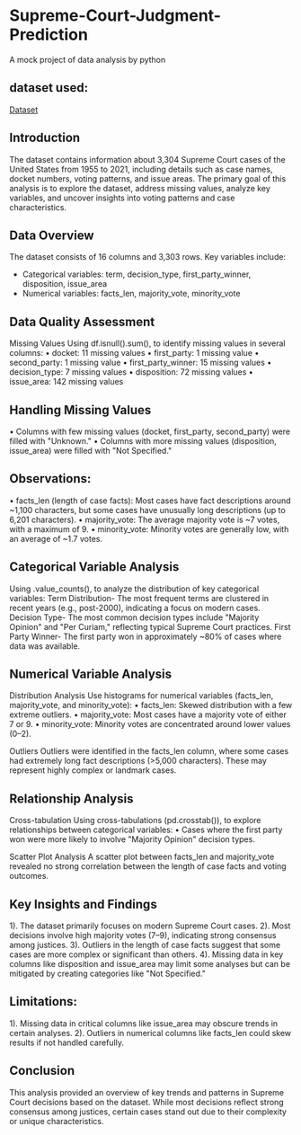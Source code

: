 # Supreme-Court-Judgment-Prediction
A mock project of data analysis by python
## dataset used:
<a href="https://www.kaggle.com/datasets/deepcontractor/supreme-court-judgment-prediction">Dataset</a>
## Introduction
The dataset contains information about 3,304 Supreme Court cases of the United States from 1955 to 2021, including details such as case names, docket numbers, voting patterns, and issue areas. The primary goal of this analysis is to explore the dataset, address missing values, analyze key variables, and uncover insights into voting patterns and case characteristics.

## Data Overview
The dataset consists of 16 columns and 3,303 rows. Key variables include:
- Categorical variables: term, decision_type, first_party_winner, disposition, issue_area
- Numerical variables: facts_len, majority_vote, minority_vote

## Data Quality Assessment
Missing Values
Using df.isnull().sum(), to identify missing values in several columns:
•	docket: 11 missing values
•	first_party: 1 missing value
•	second_party: 1 missing value
•	first_party_winner: 15 missing values
•	decision_type: 7 missing values
•	disposition: 72 missing values
•	issue_area: 142 missing values

## Handling Missing Values
•	Columns with few missing values (docket, first_party, second_party) were filled with "Unknown."
•	Columns with more missing values (disposition, issue_area) were filled with "Not Specified."

## Observations:
•	facts_len (length of case facts): Most cases have fact descriptions around ~1,100 characters, but some cases have unusually long descriptions (up to 6,201 characters).
•	majority_vote: The average majority vote is ~7 votes, with a maximum of 9.
•	minority_vote: Minority votes are generally low, with an average of ~1.7 votes.

## Categorical Variable Analysis
Using .value_counts(), to analyze the distribution of key categorical variables:
Term Distribution-
The most frequent terms are clustered in recent years (e.g., post-2000), indicating a focus on modern cases.
Decision Type-
The most common decision types include "Majority Opinion" and "Per Curiam," reflecting typical Supreme Court practices.
First Party Winner-
The first party won in approximately ~80% of cases where data was available.

## Numerical Variable Analysis
Distribution Analysis
Use histograms for numerical variables (facts_len, majority_vote, and minority_vote):
•	facts_len: Skewed distribution with a few extreme outliers.
•	majority_vote: Most cases have a majority vote of either 7 or 9.
•	minority_vote: Minority votes are concentrated around lower values (0–2).

Outliers
Outliers were identified in the facts_len column, where some cases had extremely long fact descriptions (>5,000 characters). These may represent highly complex or landmark cases.

## Relationship Analysis
Cross-tabulation
Using cross-tabulations (pd.crosstab()), to explore relationships between categorical variables:
•	Cases where the first party won were more likely to involve "Majority Opinion" decision types.

Scatter Plot Analysis
A scatter plot between facts_len and majority_vote revealed no strong correlation between the length of case facts and voting outcomes.

## Key Insights and Findings
1).	The dataset primarily focuses on modern Supreme Court cases.
2).	Most decisions involve high majority votes (7–9), indicating strong consensus among justices.
3).	Outliers in the length of case facts suggest that some cases are more complex or significant than others.
4).	Missing data in key columns like disposition and issue_area may limit some analyses but can be mitigated by creating categories like "Not Specified."

## Limitations:
1).	Missing data in critical columns like issue_area may obscure trends in certain analyses.
2).	Outliers in numerical columns like facts_len could skew results if not handled carefully.

## Conclusion
This analysis provided an overview of key trends and patterns in Supreme Court decisions based on the dataset. While most decisions reflect strong consensus among justices, certain cases stand out due to their complexity or unique characteristics.

